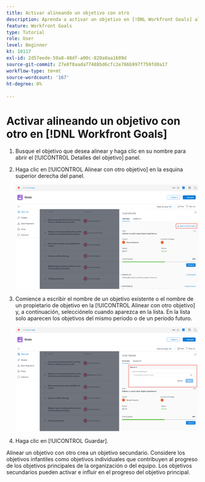 ```yaml
---
title: Activar alineando un objetivo con otro
description: Aprenda a activar un objetivo en [!DNL Workfront Goals] alineándolo con otro objetivo.
feature: Workfront Goals
type: Tutorial
role: User
level: Beginner
kt: 10117
exl-id: 2d57eede-59a8-48df-a00c-820a0aa1609d
source-git-commit: 27e8f0aada77488bd6cfc2e786b997f759fd0a17
workflow-type: tm+mt
source-wordcount: '167'
ht-degree: 0%

---
```


# Activar alineando un objetivo con otro en [!DNL Workfront Goals]

1. Busque el objetivo que desea alinear y haga clic en su nombre para abrir el [!UICONTROL Detalles del objetivo] panel.
1. Haga clic en [!UICONTROL Alinear con otro objetivo] en la esquina superior derecha del panel.

   ![Captura de pantalla del [!UICONTROL Detalles del objetivo] panel a [!UICONTROL Alinear con otro objetivo]](assets/06-workfront-goals-align-goals.png)

1. Comience a escribir el nombre de un objetivo existente o el nombre de un propietario de objetivo en la [!UICONTROL Alinear con otro objetivo] y, a continuación, selecciónelo cuando aparezca en la lista. En la lista solo aparecen los objetivos del mismo periodo o de un periodo futuro.

   ![Captura de pantalla del [!UICONTROL Detalles del objetivo] panel que muestra el [!UICONTROL Alineado con] sección](assets/07-workfront-goals-align-to.png)

1. Haga clic en [!UICONTROL Guardar].

Alinear un objetivo con otro crea un objetivo secundario. Considere los objetivos infantiles como objetivos individuales que contribuyen al progreso de los objetivos principales de la organización o del equipo. Los objetivos secundarios pueden activar e influir en el progreso del objetivo principal.
